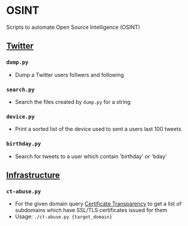 # OSINT
Scripts to automate Open Source Intelligence (OSINT)


## [Twitter](https://github.com/0xmachos/OSINT/tree/master/Twitter)

### `dump.py`
- Dump a Twitter users follwers and following 

### `search.py`
- Search the files created by `dump.py` for a string 

### `device.py`
- Print a sorted list of the device used to sent a users last 100 tweets

### `birthday.py`
- Search for tweets to a user which contain 'birthday' or 'bday'


## [Infrastructure](https://github.com/0xmachos/OSINT/tree/master/Infrastructure)

### `ct-abuse.py`
- For the given domain query [Certificate Transparency](https://www.certificate-transparency.org/what-is-ct) to get a list of subdomains which have SSL/TLS certificates issued for them 
- Usage: `./ct-abuse.py {target_domain}`

